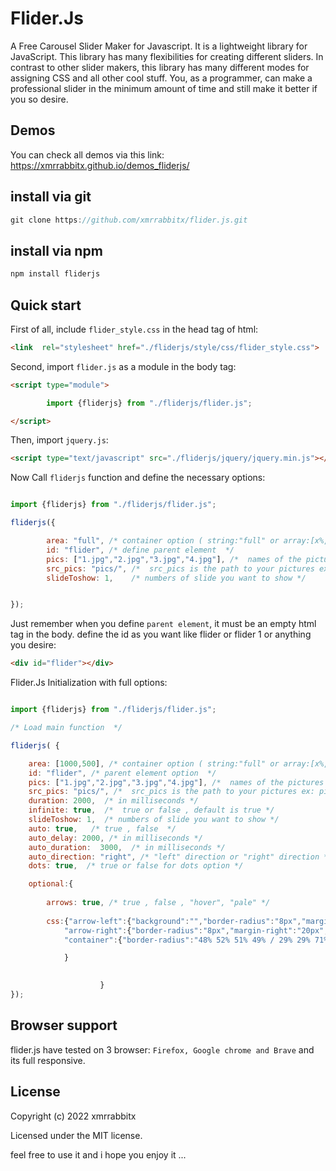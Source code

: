 # Flider.Js 

A Free Carousel Slider Maker for Javascript. It is a lightweight library for JavaScript. This library has many flexibilities for creating different sliders. In contrast to other slider makers, this library has many different modes for assigning CSS and all other cool stuff. You, as a programmer, can make a professional slider in the minimum amount of time and still make it better if you so desire.


## Demos

You can check all demos via this link: https://xmrrabbitx.github.io/demos_fliderjs/


## install via git
```javascript
git clone https://github.com/xmrrabbitx/flider.js.git
```


## install via npm
```javascript
npm install fliderjs
```

## Quick start

First of all, include `flider_style.css` in the head tag of html:

```html
<link  rel="stylesheet" href="./fliderjs/style/css/flider_style.css">
```

Second, import `flider.js` as a module in the body tag:

```html
<script type="module">

        import {fliderjs} from "./fliderjs/flider.js";

</script>
```


Then, import `jquery.js`:

```html
<script type="text/javascript" src="./fliderjs/jquery/jquery.min.js"></script>
```


Now Call `fliderjs` function and define the necessary options:

```javascript

import {fliderjs} from "./fliderjs/flider.js";

fliderjs({

        area: "full", /* container option ( string:"full" or array:[x%,y%] )  */
        id: "flider", /* define parent element  */
        pics: ["1.jpg","2.jpg","3.jpg","4.jpg"], /*  names of the pictures you want to put  */
        src_pics: "pics/", /*  src_pics is the path to your pictures ex: pics/  */
        slideToshow: 1,    /* numbers of slide you want to show */


});
```

Just remember when you define `parent element`, it must be an empty html tag in the body. define the id as you want like flider or flider 1 or anything you desire:

```html
<div id="flider"></div>
```

Flider.Js Initialization with full options:

```javascript

import {fliderjs} from "./fliderjs/flider.js";

/* Load main function  */

fliderjs( {

    area: [1000,500], /* container option ( string:"full" or array:[x%,y%] )  */
    id: "flider", /* parent element option  */
    pics: ["1.jpg","2.jpg","3.jpg","4.jpg"], /*  names of the pictures you want to put  */
    src_pics: "pics/", /*  src_pics is the path to your pictures ex: pics/  */
    duration: 2000,  /* in milliseconds */
    infinite: true,  /*  true or false , default is true */
    slideToshow: 1,  /* numbers of slide you want to show */
    auto: true,   /* true , false  */
    auto_delay: 2000, /* in milliseconds */
    auto_duration:  3000,  /* in milliseconds */
    auto_direction: "right", /* "left" direction or "right" direction */
    dots: true,  /* true or false for dots option */

    optional:{
        
        arrows: true, /* true , false , "hover", "pale" */
    
        css:{"arrow-left":{"background":"","border-radius":"8px","margin-left":"20px","padding":"1% 1%"}, // arrow left style
            "arrow-right":{"border-radius":"8px","margin-right":"20px","padding":"1% 1%"}, // arrow right style 
            "container":{"border-radius":"48% 52% 51% 49% / 29% 29% 71% 71% "}, // container of slider

            }
        

                    }
});
```



## Browser support

flider.js have tested on 3 browser: `Firefox, Google chrome and Brave` and its full responsive.



## License

Copyright (c) 2022 xmrrabbitx

Licensed under the MIT license.

feel free to use it and i hope you enjoy it ...